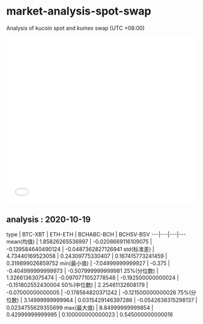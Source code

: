 # market-analysis-spot-swap
Analysis of kucoin spot and kumex swap (UTC +08:00)

<iframe width="100%" height="440" src="./data.html" frameborder="no" border="0" scrolling="no"></iframe>

## analysis : 2020-10-19

type | BTC-XBT | ETH-ETH | BCHABC-BCH | BCHSV-BSV 
---|---|---|---
mean(均值) | 1.85826265536997 | -0.0208669116109075 | -0.139584640490124 | -0.0487362827126941
std(标准差) | 4.73440169523058 | 0.24309775330407 | 0.167415773241459 | 0.319899026859752
min(最小值) | -7.04999999999927 | -0.375 | -0.404999999999973 | -0.507999999999981
25%(分位数) | 1.32661363075474 | -0.0970771052778548 | -0.192500000000024 | -0.151802552430004
50%(中位数) | 2.25461132608179 | -0.07000000000005 | -0.178564820371242 | -0.121500000000026
75%(分位数) | 3.14999999999964 | 0.0315429146397286 | -0.0542638315298137 | 0.0234755629355699
max(最大值) | 8.84999999999854 | 0.42999999999995 | 0.100000000000023 | 0.545000000000016
